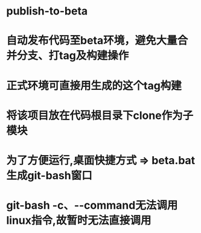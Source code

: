 # publish-to-beta
# 自动发布代码至beta环境，避免大量合并分支、打tag及构建操作
# 正式环境可直接用生成的这个tag构建
# 将该项目放在代码根目录下clone作为子模块
# 为了方便运行,桌面快捷方式 => beta.bat生成git-bash窗口
# git-bash -c、--command无法调用linux指令,故暂时无法直接调用